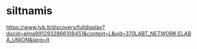 # siltnamis

https://www.lvb.lt/discovery/fulldisplay?docid=alma9912932866108451&context=L&vid=370LABT_NETWORK:ELABA_UNION&lang=lt
